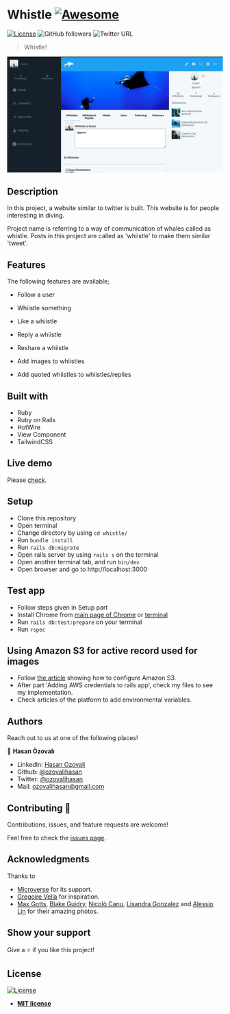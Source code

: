 # Whistle [![Awesome](https://cdn.rawgit.com/sindresorhus/awesome/d7305f38d29fed78fa85652e3a63e154dd8e8829/media/badge.svg)](https://github.com/ozovalihasan/whistle)

[![License](https://img.shields.io/badge/License-MIT-green.svg)]()
![GitHub followers](https://img.shields.io/github/followers/ozovalihasan?label=ozovalihasan&style=social)
![Twitter URL](https://img.shields.io/twitter/follow/ozovalihasan?label=Follow&style=social)


> Whistle!

![whistle](./app/assets/images/project.gif)

## Description

In this project, a website similar to twitter is built. This website is for people interesting in diving.

Project name is referring to a way of communication of whales called as whistle. Posts in this project are called as 'whiistle' to make them similar 'tweet'.

## Features

The following features are available;

- Follow a user

- Whiistle something
- Like a whiistle
- Reply a whiistle
- Reshare a whiistle
- Add images to whiistles
- Add quoted whiistles to whiistles/replies

## Built with

- Ruby
- Ruby on Rails
- HotWire
- View Component
- TailwindCSS

## Live demo

Please [check](https://ozovalihasan.com/whistle).

## Setup

- Clone this repository
- Open terminal
- Change directory by using `cd whistle/`
- Run `bundle install`
- Run `rails db:migrate`
- Open rails server by using `rails s` on the terminal
- Open another terminal tab, and run `bin/dev`
- Open browser and go to http://localhost:3000

## Test app

- Follow steps given in Setup part
- Install Chrome from [main page of Chrome](https://www.google.com/chrome/) or [terminal](https://linuxize.com/post/how-to-install-google-chrome-web-browser-on-ubuntu-18-04/)
- Run `rails db:test:prepare` on your terminal
- Run `rspec`

## Using Amazon S3 for active record used for images

- Follow [the article](https://medium.com/@iachieve80/rails-6-0-upload-images-using-active-storage-and-amazon-simpl.e-storage-service-amazon-s3-36861c03dc4a) showing how to configure Amazon S3.
- After part 'Adding AWS credentials to rails app', check my files to see my implementation.
- Check articles of the platform to add environmental variables.

## Authors

Reach out to us at one of the following places!

👤 **Hasan Özovalı**

- LinkedIn: [Hasan Ozovali](https://www.linkedin.com/in/hasan-ozovali/)
- Github: [@ozovalihasan](https://github.com/ozovalihasan)
- Twitter: [@ozovalihasan](https://twitter.com/ozovalihasan)
- Mail: [ozovalihasan@gmail.com](ozovalihasan@gmail.com)

## Contributing 🤝

Contributions, issues, and feature requests are welcome!

Feel free to check the [issues page](https://github.com/ozovalihasan/whistle/issues).

## Acknowledgments

Thanks to

- [Microverse](http://microverse.org/) for its support.
- [Gregoire Vella](https://www.behance.net/gregoirevella) for inspiration.
- [Max Gotts](https://unsplash.com/@maxgotts), [Blake Guidry](https://unsplash.com/@blakeguidry), [Nicolò Canu](https://unsplash.com/@nickkk), [Lisandra Gonzalez](https://unsplash.com/@lisportanova) and [Alessio Lin](https://unsplash.com/@lin_alessio) for their amazing photos.

## Show your support

Give a ⭐️ if you like this project!

## License

[![License](http://img.shields.io/:license-mit-blue.svg?style=flat-square)](http://badges.mit-license.org)

- **[MIT license](http://opensource.org/licenses/mit-license.php)**
